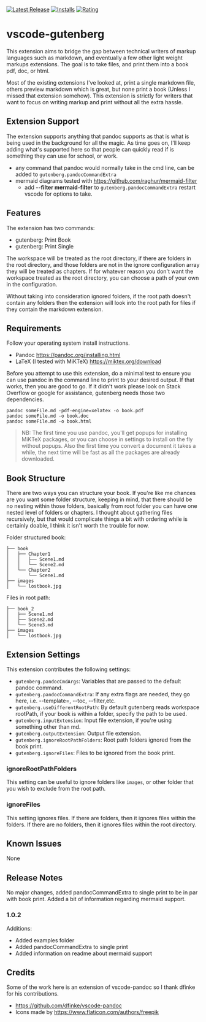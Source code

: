 [![Latest Release](https://vsmarketplacebadge.apphb.com/version-short/TheFern.vscode-gutenberg.svg)](https://marketplace.visualstudio.com/items?itemName=TheFern.vscode-gutenberg)
[![Installs](https://vsmarketplacebadge.apphb.com/installs/TheFern.vscode-gutenberg.svg)](https://marketplace.visualstudio.com/items?itemName=TheFern.vscode-gutenberg)
[![Rating](https://vsmarketplacebadge.apphb.com/rating-short/TheFern.vscode-gutenberg.svg)](https://marketplace.visualstudio.com/items?itemName=TheFern.vscode-gutenberg#review-details)

# vscode-gutenberg

This extension aims to bridge the gap between technical writers of markup languages such as markdown, and eventually a few other light weight markups extensions. The goal is to take files, and print them into a book pdf, doc, or html.

Most of the existing extensions I've looked at, print a single markdown file, others preview markdown which is great, but none print a book (Unless I missed that extension somehow). This extension is strictly for writers that want to focus on writing markup and print without all the extra hassle.

## Extension Support

The extension supports anything that pandoc supports as that is what is being used in the background for all the magic. As time goes on, I'll keep adding what's supported here so that people can quickly read if is something they can use for school, or work.

- any command that pandoc would normally take in the cmd line, can be added to `gutenberg.pandocCommandExtra`
- mermaid diagrams tested with https://github.com/raghur/mermaid-filter
    - add **--filter mermaid-filter** to `gutenberg.pandocCommandExtra` restart vscode for options to take.

## Features

The extension has two commands:
- gutenberg: Print Book
- gutenberg: Print Single

The workspace will be treated as the root directory, if there are folders in the root directory, and those folders are not in the ignore configuration array they will be treated as chapters. If for whatever reason you don't want the workspace treated as the root directory, you can choose a path of your own in the configuration.

Without taking into consideration ignored folders, if the root path doesn't contain any folders then the extension will look into the  root path for files if they contain the markdown extension.

## Requirements

Follow your operating system install instructions.

- Pandoc  https://pandoc.org/installing.html
- LaTeX (I tested with MiKTeX) https://miktex.org/download

Before you attempt to use this extension, do a minimal test to ensure you can use pandoc in the command line to print to your desired output. If that works, then you are good to go. If it didn't work please look on Stack Overflow or google for assistance, gutenberg needs those two dependencies.

```
pandoc someFile.md -pdf-engine=xelatex -o book.pdf
pandoc someFile.md -o book.doc
pandoc someFile.md -o book.html
```

> NB: The first time you use pandoc, you'll get popups for installing MiKTeX packages, or you can choose in settings to install on the fly without popups. Also the first time you convert a document it takes a while, the next time will be fast as all the packages are already downloaded.

## Book Structure

There are two ways you can structure your book. If you're like me chances are you want some folder structure, keeping in mind, that there should be no nesting within those folders, basically from root folder you can have one nested level of folders or chapters. I thought about gathering files recursively, but that would complicate things a bit with ordering while is certainly doable, I think it isn't worth the trouble for now.

Folder structured book:
```
├── book
│   ├── Chapter1
│   │   ├── Scene1.md
│   │   └── Scene2.md
│   └── Chapter2
│       └── Scene1.md
├── images
│   └── lostbook.jpg
```

Files in root path:
```
├── book_2
│   ├── Scene1.md
│   ├── Scene2.md
│   └── Scene3.md
├── images
│   └── lostbook.jpg
```

## Extension Settings

This extension contributes the following settings:

* `gutenberg.pandocCmdArgs`: Variables that are passed to the default pandoc command.
* `gutenberg.pandocCommandExtra`: If any extra flags are needed, they go here, i.e. --template=, --toc, --filter,etc.
* `gutenberg.useDifferentRootPath`: By default gutenberg reads workspace rootPath, if your book is within a folder, specify the path to be used.
* `gutenberg.inputExtension`: Input file extension, if you're using something other than md.
* `gutenberg.outputExtension`: Output file extension.
* `gutenberg.ignoreRootPathFolders`: Root path folders ignored from the book print.
* `gutenberg.ignoreFiles`: Files to be ignored from the book print.

### ignoreRootPathFolders

This setting can be useful to ignore folders like `images`, or other folder that you wish to exclude from the root path.

### ignoreFiles

This setting ignores files. If there are folders, then it ignores files within the folders. If there are no folders, then it ignores files within the root directory.

## Known Issues

None

## Release Notes

No major changes, added pandocCommandExtra to single print to be in par with book print. Added a bit of information regarding mermaid support.

### 1.0.2

Additions:
- Added examples folder
- Added pandocCommandExtra to single print
- Added information on readme about mermaid support

## Credits

Some of the work here is an extension of vscode-pandoc so I thank dfinke for his contributions.

- https://github.com/dfinke/vscode-pandoc
- Icons made by https://www.flaticon.com/authors/freepik

